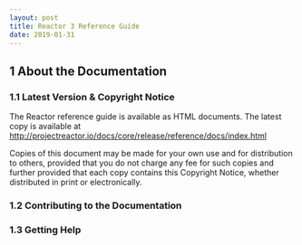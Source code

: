```yaml
---
layout: post
title: Reactor 3 Reference Guide
date: 2019-01-31
---
```


<!-- toc -->

## 1 About the Documentation

### 1.1 Latest Version & Copyright Notice

The Reactor reference guide is available as HTML documents. The latest copy is available at http://projectreactor.io/docs/core/release/reference/docs/index.html

Copies of this document may be made for your own use and for distribution to others, provided that you do not charge any fee for such copies and further provided that each copy contains this Copyright Notice, whether distributed in print or electronically.

### 1.2 Contributing to the Documentation

### 1.3 Getting Help




